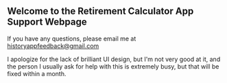 ## Welcome to the Retirement Calculator App Support Webpage

If you have any questions, please email me at historyappfeedback@gmail.com

I apologize for the lack of brilliant UI design, but I'm not very good at it, and the person I usually ask for help with this is extremely busy, but that will be fixed within a month. 
